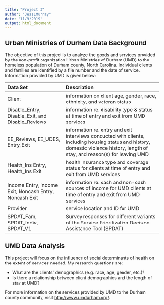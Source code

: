 ```yaml
---
title: "Project 3"
author: "JessLMurray"
date: "11/9/2019"
output: html_document
---
```


## Urban Ministries of Durham Data Background

The objective of this project is to analyze the goods and services provided by the non-profit organization Urban Ministries of Durham (UMD) to the homeless population of Durham county, North Carolina. Individual clients and families are identified by a file number and the date of service. Information provided by UMD is given below:

| Data Set | Description |
|:---------|:-----------|
| Client | information on client age, gender, race, ethnicity, and veteran status |
| Disable_Entry, Disable_Exit, and Disable_Reviews | information re. disability type & status at time of entry and exit from UMD services |
| EE_Reviews, EE_UDES, Entry_Exit | information re. entry and exit interviews conducted with clients, including housing status and history, domestic violence history, length of stay, and reason(s) for leaving UMD |
| Health_Ins Entry, Health_Ins Exit | health insurance type and coverage status for clients at time of entry and exit from UMD services |
| Income Entry, Income Exit, Noncash Entry, Noncash Exit | information re. cash and non-cash sources of income for UMD clients at time of entry and exit from UMD services |
| Provider | service location and ID for UMD |
| SPDAT_Fam, SPDAT_Indiv, SPDAT_V1 | Survey responses for different variants of the Service Prioritization Decision Assistance Tool (SPDAT) |

## UMD Data Analysis 

This project will focus on the influence of social determinants of health on the extent of services needed. My research questions are: 
* What are the clients' demographics (e.g. race, age, gender, etc.)? 
* Is there a relationship between client demographics and the length of stay at UMD? 

For more information on the services provided by UMD to the Durham county community, visit http://www.umdurham.org/. 
